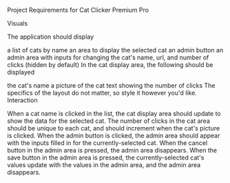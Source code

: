 Project Requirements for Cat Clicker Premium Pro

Visuals

The application should display

a list of cats by name
an area to display the selected cat
an admin button
an admin area with inputs for changing the cat's name, url, and number of clicks (hidden by default)
In the cat display area, the following should be displayed

the cat's name
a picture of the cat
text showing the number of clicks
The specifics of the layout do not matter, so style it however you'd like.
Interaction

When a cat name is clicked in the list, the cat display area should update to show the data for the selected cat.
The number of clicks in the cat area should be unique to each cat, and should increment when the cat's picture is clicked.
When the admin button is clicked, the admin area should appear with the inputs filled in for the currently-selected cat.
When the cancel button in the admin area is pressed, the admin area disappears.
When the save button in the admin area is pressed, the currently-selected cat's values update with the values in the admin area, and the admin area disappears.